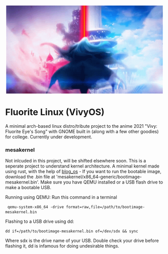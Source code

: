 <p align="center">
  <img src="assets-readme/vivy-readme.gif" alt="Image Description">
</p>

# Fluorite Linux (VivyOS)
A minimal arch-based linux distro/tribute project to the anime 2021 "Vivy: Fluorite Eye's Song" with GNOME built in (along with a few other goodies) for college. Currently under development.

### mesakernel 
Not inlcuded in this project, will be shifted elsewhere soon. This is a seperate project to understand kernel architecture.
A minimal kernel made using rust, with the help of [blog_os](https://os.phil-opp.com/) - 
If you want to run the bootable image, download the .bin file at 'mesakernel/x86_64-generic/bootimage-mesakernel.bin'. Make sure you have QEMU installed or a USB flash drive to make a bootable USB.

Running using QEMU:
Run this command in a terminal
```
 qemu-system-x86_64 -drive format=raw,file=/path/to/bootimage-mesakernel.bin
```
Flashing to a USB drive using dd:
```
dd if=/path/to/bootimage-mesakernel.bin of=/dev/sdx && sync
```
Where sdx is the drive name of your USB. Double check your drive before flashing it, dd is infamous for doing undesirable things.
